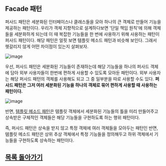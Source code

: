 ## Facade 패턴
퍼사드 패턴은 세분화된 인터페이스나 클래스들을 모아 하나의 큰 객체로 만들어 기능을 제공하는 패턴이다.
우리가 객체 지향적으로 설계하다보면 '단일 책임 원칙'에 의해 객체들을 세분화하게 되는데 이 때 복잡한 기능들을 한 번에 사용하기 위해 사용하는 패턴이 퍼사드 패턴이다. 
해당 패턴은 얼핏 보면 템플릿 메소드 패턴과 비슷해 보인다. 그래서 헷갈리지 않게 어떤 차이점이 있는지 살펴보자.   



![image](https://user-images.githubusercontent.com/89891704/161177761-1fe47f19-d8c2-4705-a329-110996d09e18.png)

우선, 퍼사드 패턴은 세분화된 기능들이 존재하는데 해당 기능들을 하나의 퍼사드 객체에 담아 외부 사용자들이 한번에 편하게 사용할 수 있도록 모아둔 패턴이다. 외부 사용자는 해당 퍼사드 패턴의 객체를 사용해도 되고 그 중 일부분을 따로 사용할 수도 있다. **퍼사드 패턴은 그저 여러 세분화된 기능을 하나의 객체로 묶어 편하게 사용할 때 사용하는 패턴이다.**   

![image](https://user-images.githubusercontent.com/89891704/161177925-2aaa5fc3-811c-4e9d-a0f4-d1b2ccd46b02.png)

반면, [템플릿 메소드 패턴](https://github.com/kyo705/Design-Pattern/blob/master/%ED%96%89%EC%9C%84%20%ED%8C%A8%ED%84%B4/%ED%85%9C%ED%94%8C%EB%A6%BF%20%EB%A9%94%EC%86%8C%EB%93%9C%20%ED%8C%A8%ED%84%B4.md#templete-method-%ED%8C%A8%ED%84%B4)은 템플릿 객체에서 세분화된 기능들의 틀을 미리 만들어주고 상속받은 구체적인 객체들은 해당 기능들을 구현하도록 하는 행위 패턴이다. 

즉, 퍼사드 패턴은 상속을 받지 않고 특정 객체에 여러 객체들을 모아두는 패턴인 반면, 템플릿 메소드 패턴은 상위 추상 객체에서 특정 기능들을 정의해두고 하위 객체에서 기능들을 구현하도록 상속하는 패턴이다. 


## [목록 돌아가기](https://github.com/kyo705/Design-Pattern/blob/master/README.md#2-%EA%B5%AC%EC%A1%B0-%ED%8C%A8%ED%84%B4)
